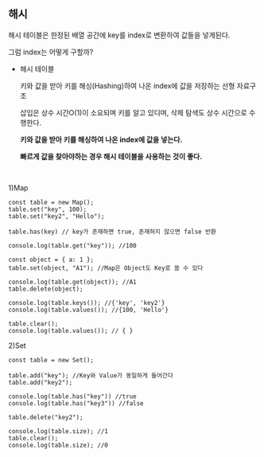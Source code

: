 ## 해시

해시 테이블은 한정된 배열 공간에 key를 index로 변환하여 값들을 넣게된다.

그럼 index는 어떻게 구할까?

- 해시 테이블

  키와 값을 받아 키를 해싱(Hashing)하여 나온 index에 값을 저장하는 선형 자료구조

  삽입은 상수 시간O(1)이 소요되며 키를 알고 있디며, 삭제 탐색도 상수 시간으로 수행한다.

  **키와 값을 받아 키를 해싱하여 나온 index에 값을 넣는다.**

  **빠르게 값을 찾아야하는 경우 해시 테이블을 사용하는 것이 좋다.**

<br />

1)Map

```
const table = new Map();
table.set("key", 100);
table.set("key2", "Hello");

table.has(key) // key가 존재하면 true, 존재하지 않으면 false 반환

console.log(table.get("key")); //100

const object = { a: 1 };
table.set(object, "A1"); //Map은 Object도 Key로 쓸 수 있다

console.log(table.get(object)); //A1
table.delete(object);

console.log(table.keys()); //{'key', 'key2'}
console.log(table.values()); //{100, 'Hello'}

table.clear();
console.log(table.values()); // { }
```

2)Set

```
const table = new Set();

table.add("key"); //Key와 Value가 동일하게 들어간다
table.add("key2");

console.log(table.has("key")) //true
console.log(table.has("key3")) //false

table.delete("key2");

console.log(table.size); //1
table.clear();
console.log(table.size); //0
```
